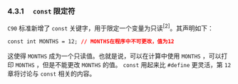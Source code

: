 ### 4.3.1　 `const` 限定符

`C90` 标准新增了 `const` 关键字，用于限定一个变量为只读<sup class="my_markdown">[2]</sup>。其声明如下：

```css
const int MONTHS = 12; // MONTHS在程序中不可更改，值为12
```

这使得 `MONTHS` 成为一个只读值。也就是说，可以在计算中使用 `MONTHS` ，可以打印 `MONTHS` ，但是不能更改 `MONTHS` 的值。 `const` 用起来比 `#define` 更灵活，第 `12` 章将讨论与 `const` 相关的内容。

